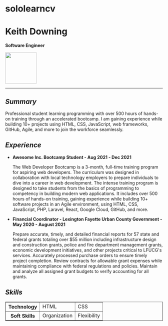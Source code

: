 # sololearncv
<html>

<head>

</head>
<h1>
  Keith Downing
</h1>
<p>
  <strong> Software Engineer </strong>
</p>
<img src="1623692949144.jpg" alt: "LinkedIn Photo" width="100">
<hr />
<h2>
  <i>
    Summary
  </i>
</h2>
<p>
  Professional student learning programming with over 500 hours of hands-on training through an accelerated bootcamp. I am gaining experience while building 10+ projects using HTML, CSS, JavaScript, web frameworks, GitHub, Agile, and more to join the workforce seamlessly.
</p>
<h2>
  <i>
    Experience
  </i>
</h2>
<ul>
  <li><b>Awesome Inc. Bootcamp Student - Aug 2021 - Dec 2021</b>
    <p>The Web Developer Bootcamp is a 3-month, full-time training program for aspiring web developers. The curriculum was designed in collaboration with local technology employers to prepare individuals to dive into a career in web development. The intense training program is designed to take students from the basics of programming to competency in building modern web applications. It includes over 500 hours of hands-on training, gaining experience while building 10+ software projects in an Agile environment, using HTML, CSS, JavaScript, PHP, Laravel, React, Google Cloud, GitHub, and more.</p>
  </li>
  <li><b>Financial Coordinator - Lexington Fayette Urban County Government - May 2020 - August 2021</b>
    <p>Prepare accurate, timely, and detailed financial reports for 57 state and federal grants totaling over $55 million including infrastructure design and construction grants, police and fire department management grants, economic development initiatives, and other projects critical to LFUCG's services. Accurately processed purchase orders to ensure timely project completion. Review contracts for allowable grant expenses while maintaining compliance with federal regulations and policies. Maintain and analyze all assigned grant budgets to verify accounting for all grants.</p>
  </li>
</ul>
<h2>
  <i>
    Skills
  </i>
</h2>
<table border="1">
  <tr>
    <th>Technology</th>
    <td>HTML</td>
    <td>CSS</td>
  </tr>
  <tr>
    <th>Soft Skills</th>
    <td>Organization</td>
    <td>Flexibility</td>
  </tr>
</table>

<body>

</body>

</html>
